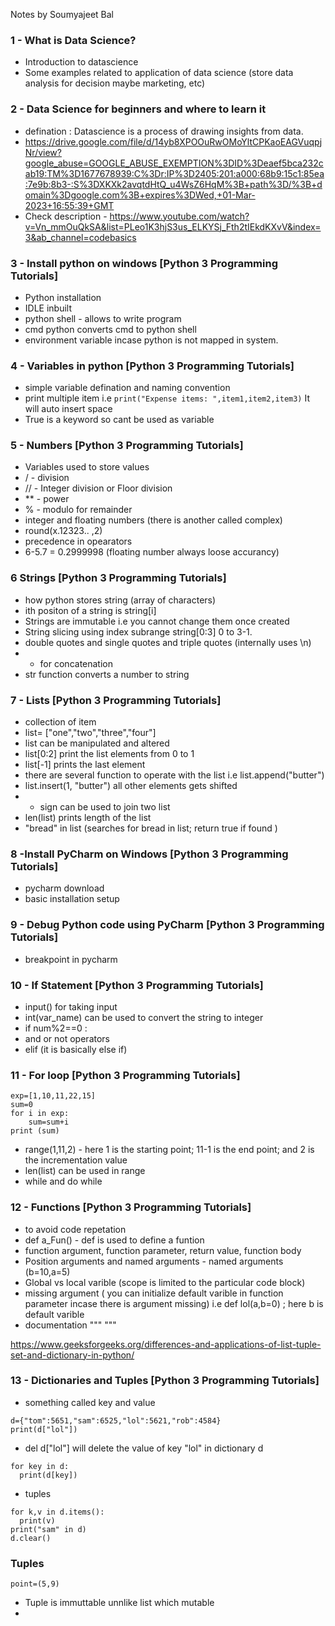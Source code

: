 Notes by Soumyajeet Bal
### 1 - What is Data Science?
- Introduction to datascience
- Some examples related to application of data science (store data analysis for decision maybe marketing, etc)

### 2 - Data Science for beginners and where to learn it
- defination : Datascience is a process of drawing insights from data.
- https://drive.google.com/file/d/14yb8XPOOuRwOMoYltCPKaoEAGVuqpjNr/view?google_abuse=GOOGLE_ABUSE_EXEMPTION%3DID%3Deaef5bca232cab19:TM%3D1677678939:C%3Dr:IP%3D2405:201:a000:68b9:15c1:85ea:7e9b:8b3-:S%3DXKXk2avqtdHtQ_u4WsZ6HqM%3B+path%3D/%3B+domain%3Dgoogle.com%3B+expires%3DWed,+01-Mar-2023+16:55:39+GMT 
-  Check description - https://www.youtube.com/watch?v=Vn_mmOuQkSA&list=PLeo1K3hjS3us_ELKYSj_Fth2tIEkdKXvV&index=3&ab_channel=codebasics

### 3 - Install python on windows [Python 3 Programming Tutorials]  
- Python installation 
- IDLE inbuilt 
- python shell - allows to write program
- cmd python converts cmd to python shell
- environment variable incase python is not mapped in system.

### 4 - Variables in python [Python 3 Programming Tutorials]
- simple variable defination and naming convention
- print multiple item i.e ``` print("Expense items: ",item1,item2,item3) ``` It will auto insert space
- True is a keyword so cant be used as variable

### 5 - Numbers [Python 3 Programming Tutorials]
- Variables used to store values
- / - division 
- // - Integer division or Floor division
- ** - power
- % - modulo for remainder
- integer and floating numbers (there is another called complex)
- round(x.12323.. ,2) 
- precedence in opearators 
- 6-5.7 = 0.2999998 (floating number always loose accurancy)

### 6 Strings [Python 3 Programming Tutorials]
- how python stores string (array of characters)
- ith positon of a string is string[i]
- Strings are immutable i.e you cannot change them once created
- String slicing using index subrange string[0:3] 0 to 3-1.
- double quotes and single quotes and triple quotes (internally uses \n)
- + for concatenation
- str function converts a number to string

### 7 - Lists [Python 3 Programming Tutorials]
- collection of item
- list= ["one","two","three","four"]
- list can be manipulated and altered
- list[0:2] print the list elements from 0 to 1
- list[-1] prints the last element
- there are several function to operate with the list i.e list.append("butter")
- list.insert(1, "butter") all other elements gets shifted
- + sign can be used to join two list
- len(list) prints length of the list
- "bread" in list (searches for bread in list; return true if found )

### 8 -Install PyCharm on Windows [Python 3 Programming Tutorials]
- pycharm download 
- basic installation setup

### 9 - Debug Python code using PyCharm [Python 3 Programming Tutorials]
- breakpoint in pycharm

### 10 - If Statement [Python 3 Programming Tutorials]
- input() for taking input
- int(var_name) can be used to convert the string to integer
- if num%2==0 : 
- and or not operators 
- elif (it is basically else if)

### 11 - For loop [Python 3 Programming Tutorials]

```
exp=[1,10,11,22,15]
sum=0
for i in exp:
    sum=sum+i
print (sum)
```
- range(1,11,2)  -  here 1 is the starting point; 11-1 is the end point; and 2 is the incrementation value
- len(list) can be used in range 
- while and do while

### 12 - Functions [Python 3 Programming Tutorials]
- to avoid code repetation
- def a_Fun() - def is used to define a funtion
- function argument, function parameter, return value, function body
- Position arguments and named arguments - named arguments (b=10,a=5)
- Global vs local varible (scope is limited to the particular code block)
- missing argument ( you can initialize default varible in function parameter incase there is argument missing) i.e def lol(a,b=0) ; here b is default varible
- documentation """ """

https://www.geeksforgeeks.org/differences-and-applications-of-list-tuple-set-and-dictionary-in-python/

### 13 - Dictionaries and Tuples [Python 3 Programming Tutorials]
- something called key and value
```
d={"tom":5651,"sam":6525,"lol":5621,"rob":4584}
print(d["lol"])
```
- del d["lol"] will delete the value of key "lol" in dictionary d
```
for key in d: 
  print(d[key])
```
- tuples 
```
for k,v in d.items():
  print(v)
print("sam" in d)
d.clear()
```
### Tuples 
```
point=(5,9)
```
- Tuple is immuttable unnlike list which mutable
- 
